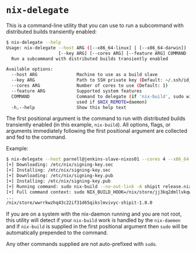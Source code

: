 # `nix-delegate`

This is a command-line utility that you can use to run a subcommand with
distributed builds transiently enabled:

```bash
$ nix-delegate --help
Usage: nix-delegate --host ARG ([--x86_64-linux] | [--x86_64-darwin])
                    [--key ARG] [--cores ARG] [--feature ARG] COMMAND [ARGS]
  Run a subcommand with distributed builds transiently enabled

Available options:
  --host ARG               Machine to use as a build slave
  --key ARG                Path to SSH private key (Default: ~/.ssh/id_rsa)
  --cores ARG              Number of cores to use (Default: 1)
  --feature ARG            Supported system features
  COMMAND                  Command to delegate (if 'nix-build', sudo will be
                           used if $NIX_REMOTE=daemon)
  -h,--help                Show this help text
```

The first positional argument is the command to run with distributed builds
transiently enabled (in this example, `nix-build`). All options, flags, or
arguments immediately following the first positional argument are collected and
fed to the command.

Example:

```bash
$ nix-delegate --host parnell@jenkins-slave-nixos01 --cores 4 --x86_64-linux --key /home/parnell/.ssh/awake nix-build --no-out-link -A shipit release.nix
[+] Downloading: /etc/nix/signing-key.sec
[+] Installing: /etc/nix/signing-key.sec
[+] Downloading: /etc/nix/signing-key.pub
[+] Installing: /etc/nix/signing-key.pub
[+] Running command: sudo nix-build --no-out-link -A shipit release.nix
[+] Full command context: sudo NIX_BUILD_HOOK=/nix/store/jj3kq2dmllvkqwwbhnmzbk9hfgncdbvl-nix-1.11.6/libexec/nix/build-remote.pl
...
/nix/store/wwrrkwzhq43c22if31d65qikslmvivyc-shipit-1.0.0
```

If you are on a system with the nix-daemon running and you are not root, this
utility will detect if your `nix-build` work is handled by the `nix-daemon` and
if `nix-build` is supplied in the first positional argument then `sudo` will be
automatically prepended to the command.

Any other commands supplied are not auto-prefixed with `sudo`.
